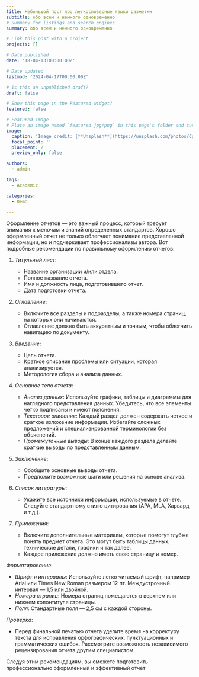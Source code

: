```yaml
---
title: Небольшой пост про легкословесные языки разметки
subtitle: обо всем и немного одновременно
# Summary for listings and search engines
summary: обо всем и немного одновременно

# Link this post with a project
projects: []

# Date published
date: '18-04-13T00:00:00Z'

# Date updated
lastmod: '2024-04-17T00:00:00Z'

# Is this an unpublished draft?
draft: false

# Show this page in the Featured widget?
featured: false

# Featured image
# Place an image named `featured.jpg/png` in this page's folder and customize its options here.
image:
  caption: 'Image credit: [**Unsplash**](https://unsplash.com/photos/CpkOjOcXdUY)'
  focal_point: ''
  placement: 2
  preview_only: false

authors:
  - admin

tags:
  - Academic

categories:
  - Demo

---
```


Оформление отчетов — это важный процесс, который требует внимания к мелочам и знаний определенных стандартов. Хорошо оформленный отчет не только облегчает понимание представленной информации, но и подчеркивает профессионализм автора. Вот подробные рекомендации по правильному оформлению отчетов:

1. *Титульный лист*:
   - Название организации и/или отдела.
   - Полное название отчета.
   - Имя и должность лица, подготовившего отчет.
   - Дата подготовки отчета.

2. *Оглавление*:
   - Включите все разделы и подразделы, а также номера страниц, на которых они начинаются.
   - Оглавление должно быть аккуратным и точным, чтобы облегчить навигацию по документу.

3. *Введение*:
   - Цель отчета.
   - Краткое описание проблемы или ситуации, которая анализируется.
   - Методология сбора и анализа данных.

4. *Основное тело отчета*:
   - *Анализ данных*: Используйте графики, таблицы и диаграммы для наглядного представления данных. Убедитесь, что все элементы четко подписаны и имеют пояснения.
   - *Текстовое описание*: Каждый раздел должен содержать четкое и краткое изложение информации. Избегайте сложных предложений и специализированной терминологии без объяснений.
   - *Промежуточные выводы*: В конце каждого раздела делайте краткие выводы по представленным данным.

5. *Заключение*:
   - Обобщите основные выводы отчета.
   - Предложите возможные шаги или решения на основе анализа.

6. *Список литературы*:
   - Укажите все источники информации, используемые в отчете. Следуйте стандартному стилю цитирования (APA, MLA, Харвард и т.д.).

7. *Приложения*:
   - Включите дополнительные материалы, которые помогут глубже понять предмет отчета. Это могут быть таблицы данных, технические детали, графики и так далее.
   - Каждое приложение должно иметь свою страницу и номер.

*Форматирование*:

- *Шрифт и интервалы*: Используйте легко читаемый шрифт, например Arial или Times New Roman размером 12 пт. Междустрочный интервал — 1,5 или двойной.
- *Номера страниц*: Номера страниц помещаются в верхнем или нижнем колонтитуле страницы.
- *Поля*: Стандартные поля — 2,5 см с каждой стороны.

*Проверка*:
- Перед финальной печатью отчета уделите время на корректуру текста для исправления орфографических, пунктуационных и грамматических ошибок. Рассмотрите возможность независимого рецензирования отчета другим специалистом.

Следуя этим рекомендациям, вы сможете подготовить профессионально оформленный и эффективный отчет
